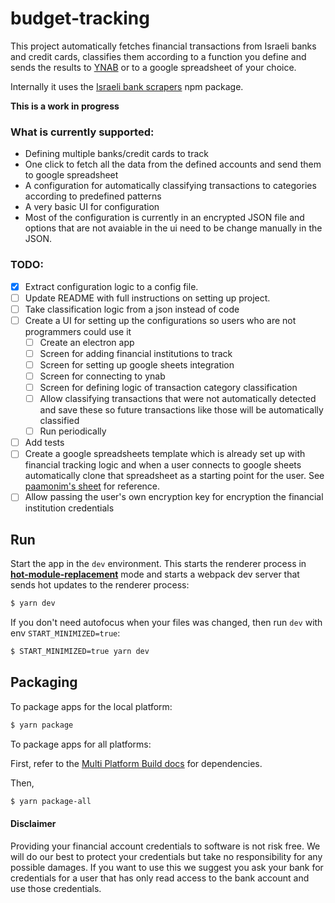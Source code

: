 # budget-tracking

This project automatically fetches financial transactions from Israeli banks and credit cards, classifies them according to a function you define and sends the results to [YNAB](https://ynab.com/referral/?ref=Z5wPbP0cYTWjdTQj&utm_source=customer_referral) or to a google spreadsheet of your choice.

Internally it uses the [Israeli bank scrapers](https://github.com/eshaham/israeli-bank-scrapers) npm package.

**This is a work in progress**

### What is currently supported:
- Defining multiple banks/credit cards to track
- One click to fetch all the data from the defined accounts and send them to google spreadsheet
- A configuration for automatically classifying transactions to categories according to predefined patterns
- A very basic UI for configuration
- Most of the configuration is currently in an encrypted JSON file and options that are not avaiable in the ui need to be change manually in the JSON.

### TODO:

- [x] Extract configuration logic to a config file.
- [ ] Update README with full instructions on setting up project.
- [ ] Take classification logic from a json instead of code
- [ ] Create a UI for setting up the configurations so users who are not programmers could use it
  - [ ] Create an electron app
  - [ ] Screen for adding financial institutions to track
  - [ ] Screen for setting up google sheets integration
  - [ ] Screen for connecting to ynab
  - [ ] Screen for defining logic of transaction category classification
  - [ ] Allow classifying transactions that were not automatically detected and save these so future transactions like those will be automatically classified
  - [ ] Run periodically
- [ ] Add tests
- [ ] Create a google spreadsheets template which is already set up with financial tracking logic and when a user connects to google sheets automatically clone that spreadsheet as a starting point for the user. See [paamonim's sheet](https://docs.google.com/spreadsheets/d/11yMAvBwtvlPzA855q8BPRMrjrdAUBsd4HKA7km1-LG0/edit?usp=sharing) for reference.
- [ ] Allow passing the user's own encryption key for encryption the financial institution credentials

## Run

Start the app in the `dev` environment. This starts the renderer process in [**hot-module-replacement**](https://webpack.js.org/guides/hmr-react/) mode and starts a webpack dev server that sends hot updates to the renderer process:

```bash
$ yarn dev
```

If you don't need autofocus when your files was changed, then run `dev` with env `START_MINIMIZED=true`:

```bash
$ START_MINIMIZED=true yarn dev
```

## Packaging

To package apps for the local platform:

```bash
$ yarn package
```

To package apps for all platforms:

First, refer to the [Multi Platform Build docs](https://www.electron.build/multi-platform-build) for dependencies.

Then,

```bash
$ yarn package-all
```

#### Disclaimer

Providing your financial account credentials to software is not risk free. We will do our best to protect your credentials but take no responsibility for any possible damages. If you want to use this we suggest you ask your bank for credentials for a user that has only read access to the bank account and use those credentials.
